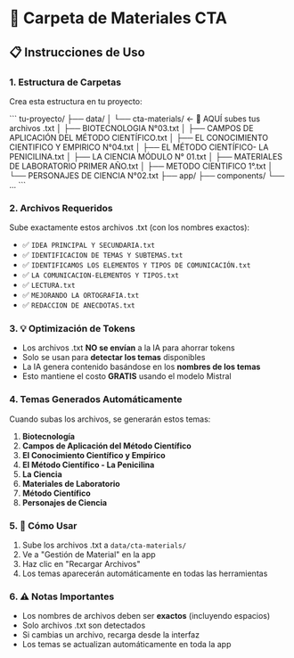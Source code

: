 # 📁 Carpeta de Materiales CTA

## 📋 Instrucciones de Uso

### 1. Estructura de Carpetas
Crea esta estructura en tu proyecto:

\`\`\`
tu-proyecto/
├── data/
│   └── cta-materials/     ← 🎯 AQUÍ subes tus archivos .txt
│       ├── BIOTECNOLOGIA  N°03.txt
│       ├── CAMPOS  DE APLICACIÓN  DEL MÉTODO CIENTÍFICO.txt
│       ├── EL CONOCIMIENTO CIENTIFICO Y EMPIRICO N°04.txt
│       ├── EL MÉTODO CIENTÍFICO- LA PENICILINA.txt
│       ├── LA CIENCIA MÓDULO  N° 01.txt
│       ├── MATERIALES DE LABORATORIO PRIMER AÑO.txt
│       ├── METODO CIENTIFICO   1°.txt
│       └── PERSONAJES DE CIENCIA   N°02.txt
├── app/
├── components/
└── ...
\`\`\`

### 2. Archivos Requeridos
Sube exactamente estos archivos .txt (con los nombres exactos):

- ✅ `IDEA PRINCIPAL Y SECUNDARIA.txt`
- ✅ `IDENTIFICACION DE TEMAS Y SUBTEMAS.txt`
- ✅ `IDENTIFICAMOS LOS ELEMENTOS Y TIPOS DE COMUNICACIÓN.txt`
- ✅ `LA COMUNICACION-ELEMENTOS Y TIPOS.txt`
- ✅ `LECTURA.txt`
- ✅ `MEJORANDO LA ORTOGRAFIA.txt`
- ✅ `REDACCION DE ANECDOTAS.txt`

### 3. 💡 Optimización de Tokens
- Los archivos .txt **NO se envían** a la IA para ahorrar tokens
- Solo se usan para **detectar los temas** disponibles
- La IA genera contenido basándose en los **nombres de los temas**
- Esto mantiene el costo **GRATIS** usando el modelo Mistral

### 4. Temas Generados Automáticamente
Cuando subas los archivos, se generarán estos temas:

1. **Biotecnología**
2. **Campos de Aplicación del Método Científico**
3. **El Conocimiento Científico y Empírico**
4. **El Método Científico - La Penicilina**
5. **La Ciencia**
6. **Materiales de Laboratorio**
7. **Método Científico**
8. **Personajes de Ciencia**

### 5. 🚀 Cómo Usar
1. Sube los archivos .txt a `data/cta-materials/`
2. Ve a "Gestión de Material" en la app
3. Haz clic en "Recargar Archivos"
4. Los temas aparecerán automáticamente en todas las herramientas

### 6. ⚠️ Notas Importantes
- Los nombres de archivos deben ser **exactos** (incluyendo espacios)
- Solo archivos .txt son detectados
- Si cambias un archivo, recarga desde la interfaz
- Los temas se actualizan automáticamente en toda la app

